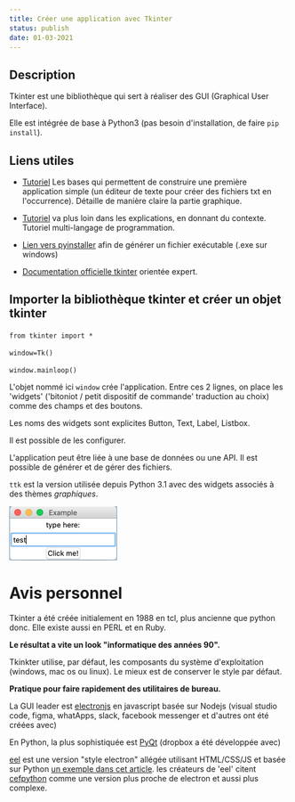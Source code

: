 ```yaml
---
title: Créer une application avec Tkinter
status: publish
date: 01-03-2021
---
```

## Description

Tkinter est une bibliothèque qui sert à réaliser des GUI (Graphical User Interface).

Elle est intégrée de base à Python3 (pas besoin d'installation, de faire `pip install`).

## Liens utiles

- [Tutoriel](https://realpython.com/python-gui-tkinter/) Les bases qui permettent de construire une première application simple (un éditeur de texte pour créer des fichiers txt en l'occurrence). Détaille de manière claire la partie graphique.

- [Tutoriel](https://tkdocs.com/index.html) va plus loin dans les explications, en donnant du contexte. Tutoriel multi-langage de programmation.

- [Lien vers pyinstaller](https://www.pyinstaller.org/) afin de générer un fichier exécutable (.exe sur windows)

- [Documentation officielle tkinter](https://docs.python.org/fr/3.9/library/tkinter.html) orientée expert.

## Importer la bibliothèque tkinter et créer un objet tkinter

`from tkinter import *`

`window=Tk()`

`window.mainloop()`

L'objet nommé ici `window` crée l'application. Entre ces 2 lignes, on place les 'widgets' ('bitoniot / petit dispositif de commande' traduction au choix) comme des champs et des boutons.

Les noms des widgets sont explicites Button, Text, Label, Listbox.

Il est possible de les configurer.

L'application peut être liée à une base de données ou une API. Il est possible de générer et de gérer des fichiers.

`ttk` est la version utilisée depuis Python 3.1 avec des widgets associés à des thèmes *graphiques*.

![exemple d'interface avec Tkinter](../images/Tkinter.png)

# Avis personnel

Tkinter a été créée initialement en 1988 en tcl, plus ancienne que python donc. Elle existe aussi en PERL et en Ruby.

**Le résultat a vite un look "informatique des années 90".**

Tkinkter utilise, par défaut, les composants du système d'exploitation (windows, mac os ou linux). Le mieux est de conserver le style par défaut.

**Pratique pour faire rapidement des utilitaires de bureau.**

La GUI leader est [electronjs](https://www.electronjs.org/) en javascript basée sur Nodejs (visual studio code, figma, whatApps, slack, facebook messenger et d'autres ont été créées avec)

En Python, la plus sophistiquée est [PyQt](https://fr.wikipedia.org/wiki/PyQt) (dropbox a été développée avec)

[eel](https://pypi.org/project/Eel/) est une version "style electron" allégée utilisant HTML/CSS/JS et basée sur Python [un exemple dans cet article](https://medium.com/wronmbertech/create-a-gui-application-to-translate-text-using-python-9a4e4ef0e52c). les créateurs de 'eel' citent [cefpython](https://pypi.org/project/cefpython3/) comme une version plus proche de electron et aussi plus complexe.
